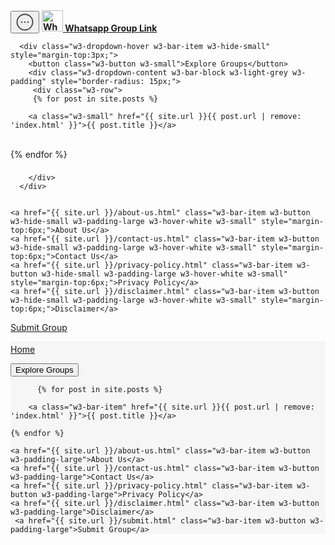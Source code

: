 <!-- Navbar -->
<div class="w3-to w3-white" style="border-bottom: 2px solid #f5f5f5;">
  <div class="w3-bar w3-content w3-white w3-left-align w3-large" style="max-width: 1100px; padding: 8px 0px;">
    <button  onclick="myFunction2('navDemo')" class="w3-bar-item w3-button w3-hide-medium w3-hide-large w3-right w3-large w3-white" title="Toggle Navigation Menu">
    <svg width="30px" height="30px" viewBox="0 0 24 24" fill="none" xmlns="http://www.w3.org/2000/svg">
<path d="M8 12H8.00901M12.0045 12H12.0135M15.991 12H16" stroke="#484848" stroke-width="2" stroke-linecap="round" stroke-linejoin="round"/>
<circle cx="12" cy="12" r="10" stroke="#484848" stroke-width="1.5"/>
</svg>
    </button>
    <a href="{{ site.url }}" class="w3-bar-item w3-button w3-padding-larg"><b class="w3-text-dark-gray">
        <img src="{{ site.url }}/images/logo.png" alt="WhatsApp Group Link" height="34px">
        Whatsapp Group Link</b></a>
    
   
      <div class="w3-dropdown-hover w3-bar-item w3-hide-small" style="margin-top:3px;">
        <button class="w3-button w3-small">Explore Groups</button>
        <div class="w3-dropdown-content w3-bar-block w3-light-grey w3-padding" style="border-radius: 15px;">
         <div class="w3-row">
         {% for post in site.posts %}
 
        <a class="w3-small" href="{{ site.url }}{{ post.url | remove: 'index.html' }}">{{ post.title }}</a>
 <br>
    {% endfor %}
        </div>
         
        
        </div>
      </div>
  
    
    <a href="{{ site.url }}/about-us.html" class="w3-bar-item w3-button w3-hide-small w3-padding-large w3-hover-white w3-small" style="margin-top:6px;">About Us</a>
    <a href="{{ site.url }}/contact-us.html" class="w3-bar-item w3-button w3-hide-small w3-padding-large w3-hover-white w3-small" style="margin-top:6px;">Contact Us</a>
    <a href="{{ site.url }}/privacy-policy.html" class="w3-bar-item w3-button w3-hide-small w3-padding-large w3-hover-white w3-small" style="margin-top:6px;">Privacy Policy</a>
    <a href="{{ site.url }}/disclaimer.html" class="w3-bar-item w3-button w3-hide-small w3-padding-large w3-hover-white w3-small" style="margin-top:6px;">Disclaimer</a>
  <a href="{{ site.url }}/submit.html" class="w3-bar-item w3-button w3-hide-small w3-padding-large w3-hover-white w3-small" style="margin-top:6px;">Submit Group</a>
  </div>

  <!-- Navbar on small screens -->
  <div id="navDemo" class="w3-bar-block w3-hide-large w3-hide-medium w3-large w3-hide" style="background-color: #f6f6f6; border-top: 2px solid #f5f5f5;">
    <a href="{{ site.url }}" class="w3-bar-item w3-button w3-padding-large">Home</a>

 

<button onclick="myFunction2('menu3')" class="w3-green w3-bar-item w3-button w3-padding-large w3-left-align">Explore Groups</button>
<div id="menu3" class="w3-container w3-white w3-hide">
          
     
          {% for post in site.posts %}
 
        <a class="w3-bar-item" href="{{ site.url }}{{ post.url | remove: 'index.html' }}">{{ post.title }}</a>
 
    {% endfor %}
</div>

    <a href="{{ site.url }}/about-us.html" class="w3-bar-item w3-button w3-padding-large">About Us</a>
    <a href="{{ site.url }}/contact-us.html" class="w3-bar-item w3-button w3-padding-large">Contact Us</a>
    <a href="{{ site.url }}/privacy-policy.html" class="w3-bar-item w3-button w3-padding-large">Privacy Policy</a>
    <a href="{{ site.url }}/disclaimer.html" class="w3-bar-item w3-button w3-padding-large">Disclaimer</a>
     <a href="{{ site.url }}/submit.html" class="w3-bar-item w3-button w3-padding-large">Submit Group</a>
  </div>
</div>